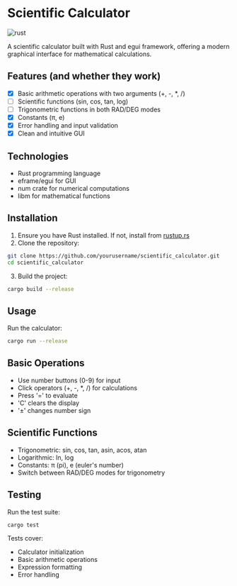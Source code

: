# Scientific Calculator
![rust](https://github.com/okso-hub/scientific-calculator/actions/workflows/rust.yml/badge.svg)

A scientific calculator built with Rust and egui framework, offering a modern graphical interface for mathematical calculations.

## Features (and whether they work)

- [x] Basic arithmetic operations with two arguments (+, -, *, /)
- [ ] Scientific functions (sin, cos, tan, log)
- [ ] Trigonometric functions in both RAD/DEG modes
- [x] Constants (π, e)
- [x] Error handling and input validation
- [x] Clean and intuitive GUI

## Technologies

- Rust programming language
- eframe/egui for GUI
- num crate for numerical computations
- libm for mathematical functions

## Installation

1. Ensure you have Rust installed. If not, install from [rustup.rs](https://rustup.rs/)
2. Clone the repository:
```bash
git clone https://github.com/yourusername/scientific_calculator.git
cd scientific_calculator
```
3. Build the project:
```bash
cargo build --release
```

## Usage
Run the calculator:
```bash
cargo run --release
```

## Basic Operations
- Use number buttons (0-9) for input
- Click operators (+, -, *, /) for calculations
- Press '=' to evaluate
- 'C' clears the display
- '±' changes number sign

## Scientific Functions
- Trigonometric: sin, cos, tan, asin, acos, atan
- Logarithmic: ln, log
- Constants: π (pi), e (euler's number)
- Switch between RAD/DEG modes for trigonometry

## Testing
Run the test suite:
```bash
cargo test
```

Tests cover:
- Calculator initialization
- Basic arithmetic operations
- Expression formatting
- Error handling
